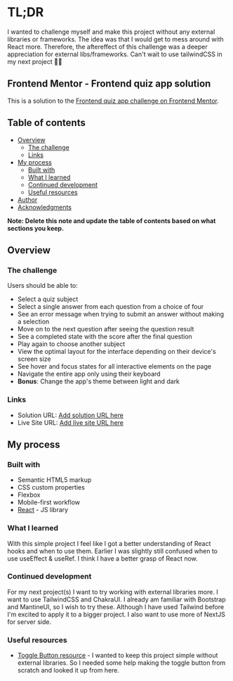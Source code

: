 # TL;DR

I wanted to challenge myself and make this project without any external libraries or frameworks. The idea was that I would get to mess around with React more. Therefore, the aftereffect of this challenge was a deeper appreciation for external libs/frameworks. Can't wait to use tailwindCSS in my next project 😵‍💫

## Frontend Mentor - Frontend quiz app solution

This is a solution to the [Frontend quiz app challenge on Frontend Mentor](https://www.frontendmentor.io/challenges/frontend-quiz-app-BE7xkzXQnU).

## Table of contents

- [Overview](#overview)
  - [The challenge](#the-challenge)
  - [Links](#links)
- [My process](#my-process)
  - [Built with](#built-with)
  - [What I learned](#what-i-learned)
  - [Continued development](#continued-development)
  - [Useful resources](#useful-resources)
- [Author](#author)
- [Acknowledgments](#acknowledgments)

**Note: Delete this note and update the table of contents based on what sections you keep.**

## Overview

### The challenge

Users should be able to:

- Select a quiz subject
- Select a single answer from each question from a choice of four
- See an error message when trying to submit an answer without making a selection
- Move on to the next question after seeing the question result
- See a completed state with the score after the final question
- Play again to choose another subject
- View the optimal layout for the interface depending on their device's screen size
- See hover and focus states for all interactive elements on the page
- Navigate the entire app only using their keyboard
- **Bonus**: Change the app's theme between light and dark

### Links

- Solution URL: [Add solution URL here](https://your-solution-url.com)
- Live Site URL: [Add live site URL here](https://your-live-site-url.com)

## My process

### Built with

- Semantic HTML5 markup
- CSS custom properties
- Flexbox
- Mobile-first workflow
- [React](https://reactjs.org/) - JS library

### What I learned

With this simple project I feel like I got a better understanding of React hooks and when to use them. Earlier I was slightly still confused when to use useEffect & useRef. I think I have a better grasp of React now.

### Continued development

For my next project(s) I want to try working with external libraries more. I want to use TailwindCSS and ChakraUI. I already am familiar with Bootstrap and MantineUI, so I wish to try these. Although I have used Tailwind before I'm excited to apply it to a bigger project.
I also want to use more of NextJS for server side.

### Useful resources

- [Toggle Button resource](https://www.w3schools.com/howto/howto_css_switch.asp) - I wanted to keep this project simple without external libraries. So I needed some help making the toggle button from scratch and looked it up from here.
